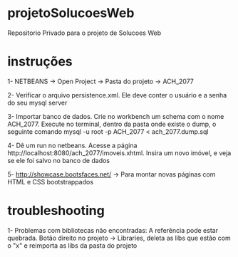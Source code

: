 # projetoSolucoesWeb
Repositorio Privado para o projeto de Solucoes Web


# instruções
1- NETBEANS -> Open Project -> Pasta do projeto -> ACH_2077

2- Verificar o arquivo persistence.xml. Ele deve conter o usuário e a senha do seu mysql server

3- Importar banco de dados. Crie no workbench um schema com o nome ACH_2077. Execute no terminal, dentro da pasta onde existe o dump, o seguinte comando mysql -u root -p ACH_2077 < ach_2077.dump.sql 

4- Dê um run no netbeans. Acesse a página http://localhost:8080/ach_2077/imoveis.xhtml. Insira um novo imóvel, e veja se ele foi salvo no banco de dados

5- http://showcase.bootsfaces.net/ -> Para montar novas páginas com HTML e CSS bootstrappados

# troubleshooting
1- Problemas com bibliotecas não encontradas: A referência pode estar quebrada. Botão direito no projeto -> Libraries, deleta as libs que estão com o "x" e reimporta as libs da pasta do projeto